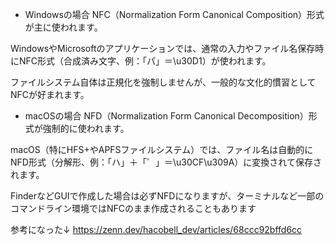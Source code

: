 - Windowsの場合
  NFC（Normalization Form Canonical Composition）形式が主に使われます。

WindowsやMicrosoftのアプリケーションでは、通常の入力やファイル名保存時にNFC形式（合成済み文字、例：「パ」＝\u30D1）が使われます。

ファイルシステム自体は正規化を強制しませんが、一般的な文化的慣習としてNFCが好まれます。

- macOSの場合
  NFD（Normalization Form Canonical Decomposition）形式が強制的に使われます。

macOS（特にHFS+やAPFSファイルシステム）では、ファイル名は自動的にNFD形式（分解形、例：「ハ」＋「゜」＝\u30CF\u309A）に変換されて保存されます。

FinderなどGUIで作成した場合は必ずNFDになりますが、ターミナルなど一部のコマンドライン環境ではNFCのまま作成されることもあります

参考になった↓
https://zenn.dev/hacobell_dev/articles/68ccc92bffd6cc
